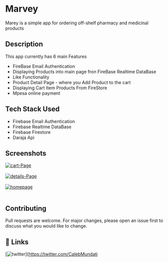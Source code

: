 # Marvey 

Marey is a simple app for ordering off-shelf pharmacy and medicinal products

## Description

This app currently has 6 main Features

* FireBase Email Authentication
* Displaying Products into main page fron FireBase Realtime DataBase
* Like Functionality
* Product Detail Page - where you  Add Product to the cart
* Displaying Cart Item Products From FireStore
* Mpesa online payment

## Tech Stack Used

* Firebase Email Authentication
* Firebase Realtime DataBase
* Firebase Firestore
* Daraja Api

## Screenshots

<a href="https://postimg.cc/pmXpqQy0" target="_blank"><img src="https://i.postimg.cc/wjDLx0zd/photo-2023-04-29-15-17-25.jpg" alt="cart-Page"/></a><br/><br/>
<a href="https://postimg.cc/cv96jKnd" target="_blank"><img src="https://i.postimg.cc/q70nNyB6/photo-2023-04-29-15-17-32.jpg" alt="details-Page"/></a><br/><br/>
<a href="https://postimg.cc/hJXhqSLT" target="_blank"><img src="https://i.postimg.cc/wBVNLM3f/photo-2023-04-29-15-17-45.jpg" alt="homepage"/></a><br/><br/>

## Contributing

Pull requests are welcome. For major changes, please open an issue first
to discuss what you would like to change.

## 🔗 Links

[![twitter](https://img.shields.io/badge/twitter-1DA1F2?style=for-the-badge&logo=twitter&logoColor=white)](https://twitter.com/CalebMundati



